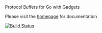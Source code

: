 Protocol Buffers for Go with Gadgets

Please visit the [homepage](http://gogo.github.io) for documentation

[![Build Status](https://drone.io/github.com/gogo/protobuf/status.png)](https://drone.io/github.com/gogo/protobuf/latest)
